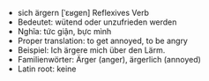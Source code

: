 - sich ärgern	[ˈɛʁɡɐn]	Reflexives Verb
- Bedeutet: wütend oder unzufrieden werden
- Nghĩa: tức giận, bực mình
- Proper translation: to get annoyed, to be angry
- Beispiel: Ich ärgere mich über den Lärm.
- Familienwörter: Ärger (anger), ärgerlich (annoyed)	
- Latin root: keine